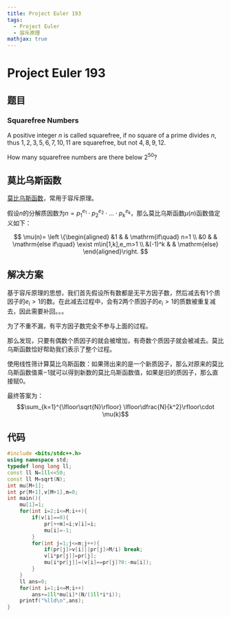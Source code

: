 ```yaml
---
title: Project Euler 193
tags:
  - Project Euler
  - 容斥原理
mathjax: true
---
```

<escape><!-- more --></escape>
    


# Project Euler 193
## 题目
### Squarefree Numbers

A positive integer $n$ is called squarefree, if no square of a prime divides $n$, thus $1, 2, 3, 5, 6, 7, 10, 11$ are squarefree, but not $4, 8, 9, 12$.

How many squarefree numbers are there below $2^{50}$?

## 莫比乌斯函数

[莫比乌斯函数](https://en.wikipedia.org/wiki/M%C3%B6bius_function)，常用于容斥原理。

假设$n$的分解质因数为$n=p_1^{e_1}\cdot p_2^{e_2}\cdot \dots \cdot p_k^{e_k}$，那么莫比乌斯函数$\mu(n)$函数值定义如下：

$$
\mu(n)=
\left \{\begin{aligned}
  &1 & & \mathrm{if\quad} n=1 \\
  &0 & & \mathrm{else if\quad} \exist m\in[1,k],e_m>1 \\
  &(-1)^k & & \mathrm{else}
\end{aligned}\right.
$$

## 解决方案

基于容斥原理的思想，我们首先假设所有数都是无平方因子数，然后减去有$1$个质因子的$e_i>1$的数。在此减去过程中，会有$2$两个质因子的$e_i>1$的质数被重复减去，因此需要补回。。。

为了不重不漏，有平方因子数完全不参与上面的过程。

那么发现，只要有偶数个质因子的就会被增加，有奇数个质因子就会被减去。莫比乌斯函数恰好帮助我们表示了整个过程。

使用线性筛计算莫比乌斯函数：如果筛出来的是一个新质因子，那么对原来的莫比乌斯函数值乘$-1$就可以得到新数的莫比乌斯函数值，如果是旧的质因子，那么直接赋$0$。

最终答案为：
$$\sum_{k=1}^{\lfloor\sqrt{N}\rfloor} \lfloor\dfrac{N}{k^2}\rfloor\cdot \mu(k)$$

## 代码


```C++
#include <bits/stdc++.h>
using namespace std;
typedef long long ll;
const ll N=1ll<<50;
const ll M=sqrt(N);
int mu[M+1];
int pr[M+1],v[M+1],m=0;
int main(){
    mu[1]=1;
    for(int i=2;i<=M;i++){
        if(v[i]==0){
            pr[++m]=i;v[i]=i;
            mu[i]=-1;
        }
        for(int j=1;j<=m;j++){
            if(pr[j]>v[i]||pr[j]>M/i) break;
            v[i*pr[j]]=pr[j];
            mu[i*pr[j]]=(v[i]==pr[j]?0:-mu[i]);
        }
    }
    ll ans=0;
    for(int i=1;i<=M;i++)
        ans+=1ll*mu[i]*(N/(1ll*i*i));
    printf("%lld\n",ans);
}
```